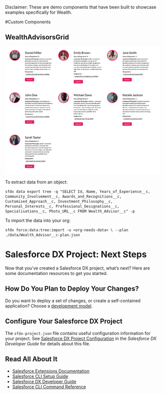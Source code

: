 Disclaimer: These are demo components that have been built to showcase examples specifically for Wealth.

#Custom Components

## WealthAdvisorsGrid

![Alt text](./images/wealthAdvisorsGrid.png?raw=true "Title")





To extract data from an object:
```
sfdx data export tree -q "SELECT Id, Name, Years_of_Experience__c, Community_Involvement__c, Awards_and_Recognitions__c, Customised_Approach__c, Investment_Philosophy__c, Personal_Interests__c, Professional_Designations__c, Specialisations__c, Photo_URL__c FROM Wealth_Advisor__c" -p
```

To import the data into your org:
```
sfdx force:data:tree:import -u <org-needs-data> \ --plan ./data/Wealth_Advisor__c-plan.json
```



# Salesforce DX Project: Next Steps

Now that you’ve created a Salesforce DX project, what’s next? Here are some documentation resources to get you started.

## How Do You Plan to Deploy Your Changes?

Do you want to deploy a set of changes, or create a self-contained application? Choose a [development model](https://developer.salesforce.com/tools/vscode/en/user-guide/development-models).

## Configure Your Salesforce DX Project

The `sfdx-project.json` file contains useful configuration information for your project. See [Salesforce DX Project Configuration](https://developer.salesforce.com/docs/atlas.en-us.sfdx_dev.meta/sfdx_dev/sfdx_dev_ws_config.htm) in the _Salesforce DX Developer Guide_ for details about this file.

## Read All About It

- [Salesforce Extensions Documentation](https://developer.salesforce.com/tools/vscode/)
- [Salesforce CLI Setup Guide](https://developer.salesforce.com/docs/atlas.en-us.sfdx_setup.meta/sfdx_setup/sfdx_setup_intro.htm)
- [Salesforce DX Developer Guide](https://developer.salesforce.com/docs/atlas.en-us.sfdx_dev.meta/sfdx_dev/sfdx_dev_intro.htm)
- [Salesforce CLI Command Reference](https://developer.salesforce.com/docs/atlas.en-us.sfdx_cli_reference.meta/sfdx_cli_reference/cli_reference.htm)
